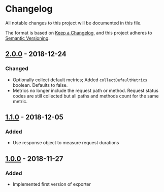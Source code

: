# Changelog
All notable changes to this project will be documented in this file.

The format is based on [Keep a Changelog](https://keepachangelog.com/en/1.0.0/),
and this project adheres to [Semantic Versioning](https://semver.org/spec/v2.0.0.html).

## [2.0.0] - 2018-12-24
### Changed
- Optionally collect default metrics; Added `collectDefaultMetrics` boolean.
  Defaults to false.
- Metrics no longer include the request path or method. Request status codes
  are still collected but all paths and methods count for the same metric.

## [1.1.0] - 2018-12-05
### Added
- Use response object to measure request durations

## [1.0.0] - 2018-11-27
### Added
- Implemented first version of exporter

[2.0.0]: https://github.com/TailorBrands/node-exporter-prometheus/v2.0.0
[1.1.0]: https://github.com/TailorBrands/node-exporter-prometheus/v1.1.0
[1.0.0]: https://github.com/TailorBrands/node-exporter-prometheus/v1.0.0
